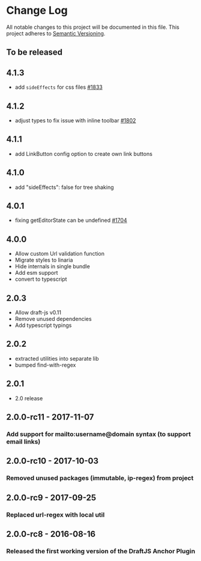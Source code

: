 # Change Log

All notable changes to this project will be documented in this file.
This project adheres to [Semantic Versioning](http://semver.org/).

## To be released

## 4.1.3

- add `sideEffects` for css files [#1833](https://github.com/draft-js-plugins/draft-js-plugins/issues/1833)

## 4.1.2

- adjust types to fix issue with inline toolbar [#1802](https://github.com/draft-js-plugins/draft-js-plugins/issues/1802)

## 4.1.1

- add LinkButton config option to create own link buttons

## 4.1.0

- add "sideEffects": false for tree shaking

## 4.0.1

- fixing getEditorState can be undefined [#1704](https://github.com/draft-js-plugins/draft-js-plugins/issues/1704)

## 4.0.0

- Allow custom Url validation function
- Migrate styles to linaria
- Hide internals in single bundle
- Add esm support
- convert to typescript

## 2.0.3

- Allow draft-js v0.11
- Remove unused dependencies
- Add typescript typings

## 2.0.2

- extracted utilities into separate lib
- bumped find-with-regex

## 2.0.1

- 2.0 release

## 2.0.0-rc11 - 2017-11-07

### Add support for mailto:username@domain syntax (to support email links)

## 2.0.0-rc10 - 2017-10-03

### Removed unused packages (immutable, ip-regex) from project

## 2.0.0-rc9 - 2017-09-25

### Replaced url-regex with local util

## 2.0.0-rc8 - 2016-08-16

### Released the first working version of the DraftJS Anchor Plugin
